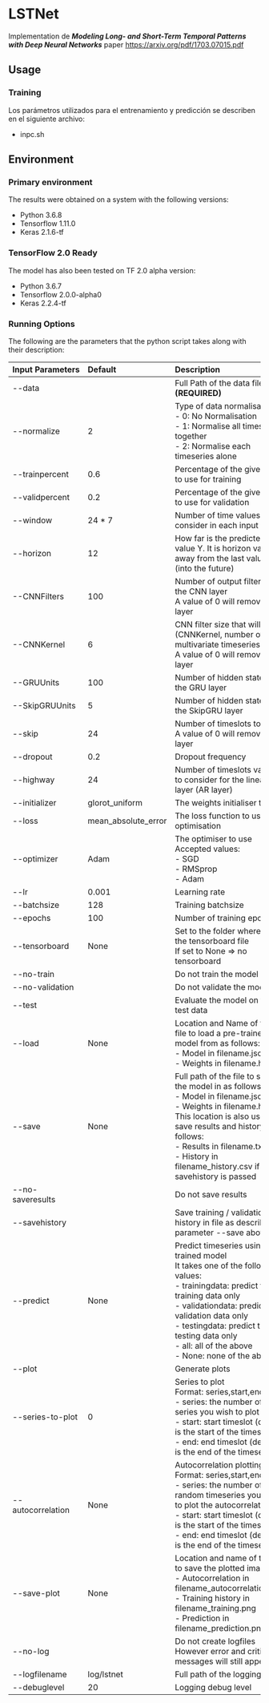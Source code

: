 # LSTNet
Implementation de __*Modeling Long- and Short-Term Temporal Patterns with Deep Neural Networks*__ paper https://arxiv.org/pdf/1703.07015.pdf

## Usage
### Training
Los parámetros utilizados para el entrenamiento y predicción se describen en el siguiente archivo:
- inpc.sh

## Environment
### Primary environment
The results were obtained on a system with the following versions:
- Python 3.6.8
- Tensorflow 1.11.0
- Keras 2.1.6-tf  

### TensorFlow 2.0 Ready
The model has also been tested on TF 2.0 alpha version:
- Python 3.6.7
- Tensorflow 2.0.0-alpha0
- Keras 2.2.4-tf

### Running Options
The following are the parameters that the python script takes along with their description:

| Input&nbsp;Parameters  | Default       | Description |
| :-----------------| :------------------| :-----------|
| --data            |                    |Full Path of the data file. __(REQUIRED)__|
| --normalize       |2                   |Type of data normalisation:<br> - 0: No Normalisation<br> - 1: Normalise all timeseries together<br> - 2: Normalise each timeseries alone|
| --trainpercent    |0.6                 |Percentage of the given data to use for training|
| --validpercent    |0.2                 |Percentage of the given data to use for validation|
| --window          |24 * 7              |Number of time values to consider in each input X|
| --horizon         |12                  |How far is the predicted value Y. It is horizon values away from the last value of X (into the future)|
| --CNNFilters      |100                 |Number of output filters in the CNN layer<br>A value of 0 will remove this layer|
| --CNNKernel       |6                   |CNN filter size that will be (CNNKernel, number of multivariate timeseries)<br>A value of 0 will remove this layer|
| --GRUUnits        |100                 |Number of hidden states in the GRU layer|
| --SkipGRUUnits    |5                   |Number of hidden states in the SkipGRU layer|
| --skip            |24                  |Number of timeslots to skip.<br>A value of 0 will remove this layer|
| --dropout         |0.2                 |Dropout frequency|
| --highway         |24                  |Number of timeslots values to consider for the linear layer (AR layer)|
| --initializer     |glorot_uniform      |The weights initialiser to use|
| --loss            |mean_absolute_error |The loss function to use for optimisation|
| --optimizer       |Adam                |The optimiser to use<br>Accepted values:<br> - SGD<br> - RMSprop<br> - Adam|
| --lr              |0.001               |Learning rate|
| --batchsize       |128                 |Training batchsize|
| --epochs          |100                 |Number of training epochs|
| --tensorboard     |None                |Set to the folder where to put the tensorboard file<br>If set to None => no tensorboard|
| --no-train        |                    |Do not train the model|
| --no-validation   |                    |Do not validate the model|
| --test            |                    |Evaluate the model on the test data|
| --load            |None                |Location and Name of the file to load a pre-trained model from as follows:<br> - Model in filename.json<br> - Weights in filename.h5|
| --save            |None                |Full path of the file to save the model in as follows:<br> - Model in filename.json<br> - Weights in filename.h5<br>This location is also used to save results and history as follows:<br> - Results in filename.txt<br> - History in filename_history.csv if --savehistory is passed|
| --no-saveresults  |                    |Do not save results|
| --savehistory     |                    |Save training / validation history in file as described in parameter --save above|
| --predict         |None                |Predict timeseries using the trained model<br>It takes one of the following values:<br> - trainingdata: predict the training data only<br> - validationdata: predict the validation data only<br> - testingdata: predict the testing data only<br> - all: all of the above<br> - None: none of the above|
| --plot            |                    |Generate plots|
| --series-to-plot  |0                   |Series to plot<br>Format: series,start,end<br> - series: the number of the series you wish to plot<br> - start: start timeslot (default is the start of the timeseries)<br> - end: end timeslot (default is the end of the timeseries)|
| --autocorrelation |None                |Autocorrelation plotting <br>Format: series,start,end<br> - series: the number of random timeseries you wish to plot the autocorrelation for<br> - start: start timeslot (default is the start of the timeseries)<br> - end: end timeslot (default is the end of the timeseries)|
| --save-plot       | None               | Location and name of the file to save the plotted images to<br> - Autocorrelation in filename_autocorrelation.png<br> - Training history in filename_training.png<br> - Prediction in filename_prediction.png|
| --no-log          |                    |Do not create logfiles<br>However error and critical messages will still appear|
| --logfilename     |log/lstnet          |Full path of the logging file|
| --debuglevel      |20                  |Logging debug level|


